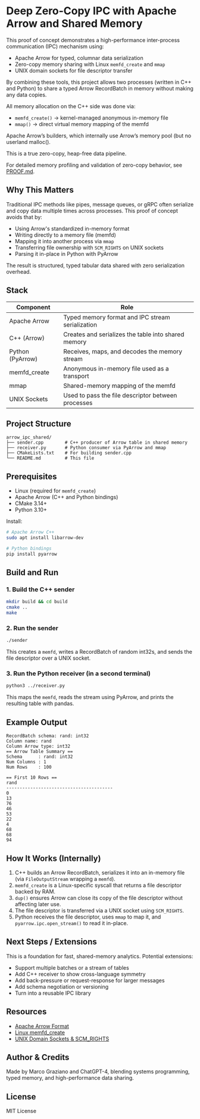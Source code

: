 # Deep Zero-Copy IPC with Apache Arrow and Shared Memory

This proof of concept demonstrates a high-performance inter-process communication (IPC) mechanism using:

- Apache Arrow for typed, columnar data serialization
- Zero-copy memory sharing with Linux `memfd_create` and `mmap`
- UNIX domain sockets for file descriptor transfer

By combining these tools, this project allows two processes (written in C++ and Python) to share a typed Arrow RecordBatch in memory without making any data copies.


All memory allocation on the C++ side was done via:
- `memfd_create()` → kernel-managed anonymous in-memory file
- `mmap()` → direct virtual memory mapping of the memfd

Apache Arrow’s builders, which internally use Arrow’s memory pool (but no userland malloc().

This is a true zero-copy, heap-free data pipeline.

For detailed memory profiling and validation of zero-copy behavior, see [PROOF.md](PROOF.md).

## Why This Matters

Traditional IPC methods like pipes, message queues, or gRPC often serialize and copy data multiple times across processes. This proof of concept avoids that by:

- Using Arrow's standardized in-memory format  
- Writing directly to a memory file (memfd)  
- Mapping it into another process via `mmap`  
- Transferring file ownership with `SCM_RIGHTS` on UNIX sockets  
- Parsing it in-place in Python with PyArrow

The result is structured, typed tabular data shared with zero serialization overhead.

## Stack

| Component        | Role                                                  |
|------------------|-------------------------------------------------------|
| Apache Arrow     | Typed memory format and IPC stream serialization     |
| C++ (Arrow)      | Creates and serializes the table into shared memory  |
| Python (PyArrow) | Receives, maps, and decodes the memory stream        |
| memfd_create     | Anonymous in-memory file used as a transport         |
| mmap             | Shared-memory mapping of the memfd                   |
| UNIX Sockets     | Used to pass the file descriptor between processes   |

## Project Structure

```
arrow_ipc_shared/
├── sender.cpp        # C++ producer of Arrow table in shared memory
├── receiver.py       # Python consumer via PyArrow and mmap
├── CMakeLists.txt    # For building sender.cpp
└── README.md         # This file
```

## Prerequisites

- Linux (required for `memfd_create`)
- Apache Arrow (C++ and Python bindings)
- CMake 3.14+
- Python 3.10+

Install:

```bash
# Apache Arrow C++
sudo apt install libarrow-dev

# Python bindings
pip install pyarrow
```

## Build and Run

### 1. Build the C++ sender

```bash
mkdir build && cd build
cmake ..
make
```

### 2. Run the sender

```bash
./sender
```

This creates a `memfd`, writes a RecordBatch of random int32s, and sends the file descriptor over a UNIX socket.

### 3. Run the Python receiver (in a second terminal)

```bash
python3 ../receiver.py
```

This maps the `memfd`, reads the stream using PyArrow, and prints the resulting table with pandas.

## Example Output

```
RecordBatch schema: rand: int32
Column name: rand
Column Arrow type: int32
== Arrow Table Summary ==
Schema      : rand: int32
Num Columns : 1
Num Rows    : 100

== First 10 Rows ==
rand
----------------------------------------
0
13
76
46
53
22
4
68
68
94
```

## How It Works (Internally)

1. C++ builds an Arrow RecordBatch, serializes it into an in-memory file (via `FileOutputStream` wrapping a `memfd`).
2. `memfd_create` is a Linux-specific syscall that returns a file descriptor backed by RAM.
3. `dup()` ensures Arrow can close its copy of the file descriptor without affecting later use.
4. The file descriptor is transferred via a UNIX socket using `SCM_RIGHTS`.
5. Python receives the file descriptor, uses `mmap` to map it, and `pyarrow.ipc.open_stream()` to read it in-place.

## Next Steps / Extensions

This is a foundation for fast, shared-memory analytics. Potential extensions:

- Support multiple batches or a stream of tables
- Add C++ receiver to show cross-language symmetry
- Add back-pressure or request-response for larger messages
- Add schema negotiation or versioning
- Turn into a reusable IPC library

## Resources

- [Apache Arrow Format](https://arrow.apache.org/docs/format/Columnar.html)
- [Linux memfd_create](https://man7.org/linux/man-pages/man2/memfd_create.2.html)
- [UNIX Domain Sockets & SCM_RIGHTS](https://man7.org/linux/man-pages/man7/unix.7.html)

## Author & Credits

Made by Marco Graziano and ChatGPT-4, blending systems programming, typed memory, and high-performance data sharing.

## License

MIT License

